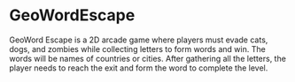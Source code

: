 # GeoWordEscape
GeoWord Escape is a 2D arcade game where players must evade cats, dogs, and zombies while collecting letters to form words and win. The words will be names of countries or cities. After gathering all the letters, the player needs to reach the exit and form the word to complete the level.